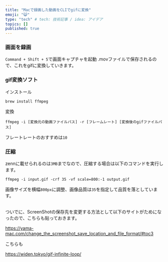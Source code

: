 ```yaml
---
title: "Macで録画した動画をCLIでgifに変換"
emoji: "😺"
type: "tech" # tech: 技術記事 / idea: アイデア
topics: []
published: true
---
```

### 画面を録画

`Command + Shift + 5`で画面キャプチャを起動
.movファイルで保存されるので、これをgifに変換していきます。
### gif変換ソフト

インストール
```
brew install ffmpeg
```
変換
```
ffmpeg -i [変換元の動画ファイルパス] -r [フレームレート] [変換後のgifファイルパス]
```
フレートレートのおすすめは`10`

### 圧縮

zennに載せられるのは`3MB`までなので、圧縮する場合は以下のコマンドを実行します。

```
ffmpeg -i input.gif -crf 35 -vf scale=800:-1 output.gif
```
画像サイズを横幅`800px`に調整、画像品質は`35`を指定して品質を落としています。

<br>
ついでに、ScreenShotの保存先を変更する方法として以下のサイトがためになったので、こちらも貼っておきます。

https://yama-mac.com/change_the_screenshot_save_location_and_file_format/#toc3

こちらも

https://widen.tokyo/gif-infinite-loop/



